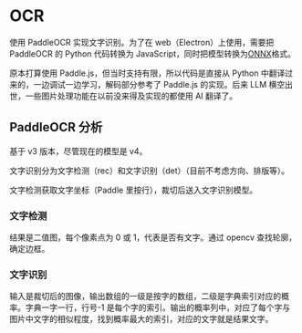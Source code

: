 # OCR

使用 PaddleOCR 实现文字识别。为了在 web（Electron）上使用，需要把 PaddleOCR 的 Python 代码转换为 JavaScript，同时把模型转换为[ONNX](https://onnx.ai/)格式。

原本打算使用 Paddle.js，但当时支持有限，所以代码是直接从 Python 中翻译过来的，一边调试一边学习，解码部分参考了 Paddle.js 的实现。后来 LLM 横空出世，一些图片处理功能在以前没来得及实现的都使用 AI 翻译了。

## PaddleOCR 分析

基于 v3 版本，尽管现在的模型是 v4。

文字识别分为文字检测（rec）和文字识别（det）（目前不考虑方向、排版等）。

文字检测获取文字坐标（Paddle 里按行），裁切后送入文字识别模型。

### 文字检测

结果是二值图，每个像素点为 0 或 1，代表是否有文字。通过 opencv 查找轮廓，确定边框。

### 文字识别

输入是裁切后的图像，输出数组的一级是按字的数组，二级是字典索引对应的概率。字典一字一行，行号-1 是每个字的索引。输出的概率列中，对应了每个字与图片中文字的相似程度，找到概率最大的索引，对应的文字就是结果文字。

<!-- todo 空格优化 -->
